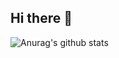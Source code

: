 ## Hi there 👋
![Anurag's github stats](https://github-readme-stats.vercel.app/api?sunwoo162=sunwoo162)
